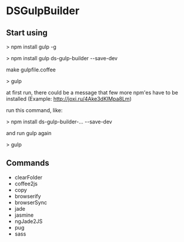 # DSGulpBuilder

Start using
------------------------------

\> npm install gulp -g

\> npm install gulp ds-gulp-builder --save-dev

make gulpfile.<lit>coffee

\> gulp

at first run, there could be a message that few more npm'es have to be installed (Example: http://joxi.ru/4Ake3dKIMpa8Lm)

run this command, like:

\> npm install ds-gulp-builder-... --save-dev

and run gulp again

\> gulp

Commands
------------------------------

- clearFolder
- coffee2js
- copy
- browserify
- browserSync
- jade
- jasmine
- ngJade2JS
- pug
- sass


